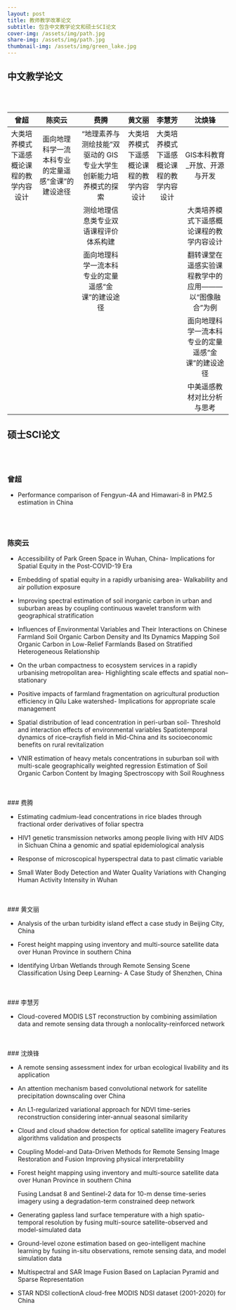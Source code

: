 ```yaml
---
layout: post
title: 教师教学改革论文
subtitle: 包含中文教学论文和硕士SCI论文
cover-img: /assets/img/path.jpg
share-img: /assets/img/path.jpg
thumbnail-img: /assets/img/green_lake.jpg
---
```



## 中文教学论文

<br>
<br>

|                   曾超                   |                       陈奕云                       |                             费腾                             |                  黄文丽                  |                  李慧芳                  |                        沈焕锋                         |
| :--------------------------------------: | :------------------------------------------------: | :----------------------------------------------------------: | :--------------------------------------: | :--------------------------------------: | :---------------------------------------------------: |
| 大类培养模式下遥感概论课程的教学内容设计 | 面向地理科学一流本科专业的定量遥感“金课”的建设途径 | “地理素养与测绘技能”双驱动的 GIS 专业大学生创新能力培养模式的探索 | 大类培养模式下遥感概论课程的教学内容设计 | 大类培养模式下遥感概论课程的教学内容设计 |             GIS本科教育_开放、开源与开发              |
|                                          |                                                    |            测绘地理信息类专业双语课程评价体系构建            |                                          |                                          |       大类培养模式下遥感概论课程的教学内容设计        |
|                                          |                                                    |      面向地理科学一流本科专业的定量遥感“金课”的建设途径      |                                          |                                          | 翻转课堂在遥感实验课程教学中的应用———以“图像融合”为例 |
|                                          |                                                    |                                                              |                                          |                                          |  面向地理科学一流本科专业的定量遥感“金课”的建设途径   |
|                                          |                                                    |                                                              |                                          |                                          |              中美遥感教材对比分析与思考               |



## 硕士SCI论文  
<br>
<br>




### 曾超

- Performance  comparison of Fengyun-4A and Himawari-8 in PM2.5 estimation in China







<br>
<br>

### 陈奕云	

- Accessibility of Park Green Space in Wuhan, China- Implications for Spatial Equity in the Post-COVID-19 Era

   

- Embedding of spatial equity in a rapidly urbanising area- Walkability and air pollution exposure

   

- Improving spectral estimation of soil inorganic carbon in urban and suburban areas by coupling continuous wavelet transform with geographical stratification

  

- Influences of Environmental Variables and Their Interactions on Chinese Farmland Soil Organic Carbon Density and Its Dynamics Mapping Soil Organic Carbon in Low-Relief Farmlands Based on Stratified Heterogeneous Relationship

   

- On the urban compactness to ecosystem services in a rapidly urbanising metropolitan area- Highlighting scale effects and spatial non–stationary

  

- Positive impacts of farmland fragmentation on agricultural production efficiency in Qilu Lake watershed- Implications for appropriate scale management

  

- Spatial distribution of lead concentration in peri-urban soil- Threshold and interaction effects of environmental variables
   Spatiotemporal dynamics of rice–crayfish field in Mid-China and its socioeconomic benefits on rural revitalization

   

- VNIR estimation of heavy metals concentrations in suburban soil with multi-scale geographically weighted regression
   Estimation of Soil Organic Carbon Content by Imaging Spectroscopy with Soil Roughness








<br>
<br>
### 费腾	

- Estimating cadmium-lead concentrations in rice blades through fractional order derivatives of foliar spectra

   

- HIV1 genetic transmission networks among people living with HIV AIDS in Sichuan China a genomic and spatial epidemiological analysis

   

- Response of microscopical hyperspectral data to past climatic variable

  

- Small Water Body Detection and Water Quality Variations with Changing Human Activity Intensity in Wuhan








<br>
<br>
### 黄文丽	

- Analysis of the urban turbidity island effect a case study in Beijing City, China

  

- Forest height mapping using inventory and multi-source satellite data over Hunan Province in southern China

  

- Identifying Urban Wetlands through Remote Sensing Scene Classification Using Deep Learning- A Case Study of Shenzhen, China







<br>
<br>
### 李慧芳	

- Cloud-covered MODIS LST reconstruction by combining assimilation data and remote sensing data through a nonlocality-reinforced network






<br>
<br>
### 沈焕锋

- A remote sensing assessment index for urban ecological livability and its application

  

- An attention mechanism based convolutional network for satellite precipitation downscaling over China

  

- An L1-regularized variational approach for NDVI time-series reconstruction considering inter-annual seasonal similarity

  

- Cloud and cloud shadow detection for optical satellite imagery  Features algorithms  validation and prospects

  

- Coupling Model-and Data-Driven Methods for Remote Sensing Image Restoration and Fusion Improving physical interpretability

  

- Forest height mapping using inventory and multi-source satellite data over Hunan Province in southern China

   

   Fusing Landsat 8 and Sentinel-2 data for 10-m dense time-series imagery using a degradation-term constrained deep network

   

- Generating gapless land surface temperature with a high spatio-temporal resolution by fusing multi-source satellite-observed and model-simulated data

  

- Ground-level ozone estimation based on geo-intelligent machine learning by fusing in-situ observations, remote sensing data, and model simulation data

  

- Multispectral and SAR Image Fusion Based on Laplacian Pyramid and Sparse Representation

  

- STAR NDSI collectionA cloud-free MODIS NDSI dataset (2001-2020) for China
